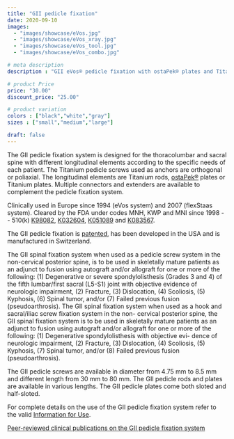 ```yaml
---
title: "GII pedicle fixation"
date: 2020-09-10
images: 
  - "images/showcase/eVos.jpg"
  - "images/showcase/eVos_xray.jpg"
  - "images/showcase/eVos_tool.jpg"
  - "images/showcase/eVos_combo.jpg"

# meta description
description : "GII eVos® pedicle fixation with ostaPek® plates and Titanium/ostaPek® rods for supplemental spine stabilization."

# product Price
price: "30.00"
discount_price: "25.00"

# product variation
colors : ["black","white","gray"]
sizes : ["small","medium","large"]

draft: false
---
```


The GII pedicle fixation system is designed for the thoracolumbar and sacral spine with different longitudinal elements according to the specific needs of each patient. 
The Titanium pedicle screws used as anchors are orthogonal or poliaxial. 
The longitudinal elements are Titanium rods, [ostaPek®](https://spinenuances.com/ostapek) plates or Titanium plates. Multiple connectors and extenders are available to complement the pedicle fixation system.

Clinically used in Europe since 1994 (eVos system) and 2007 (flexStaas system). 
Cleared by the FDA under codes MNH, KWP and MNI since 1998 -- 510(k) [K98082](https://www.accessdata.fda.gov/cdrh_docs/pdf/K980852.pdf), [K032604](https://www.accessdata.fda.gov/cdrh_docs/pdf3/K032604.pdf), [K051089](https://www.accessdata.fda.gov/cdrh_docs/pdf5/K051089.pdf) and [K083567](https://www.accessdata.fda.gov/cdrh_docs/pdf8/K083567.pdf).

The GII pedicle fixation is [patented](https://spinenuances.com/documents/patents), has been developed in the USA and is manufactured in Switzerland.

The GII spinal fixation system when used as a pedicle screw system in the non-cervical posterior spine,  is to be used in skeletally mature patients as an adjunct to fusion using autograft and/or allograft for one or more of the following:
(1) Degenerative or severe spondylolisthesis (Grades 3 and 4) of the fifth lumbar/first sacral (L5-S1) joint with objective evidence of neurologic impairment,
(2) Fracture,
(3) Dislocation,
(4) Scoliosis,
(5) Kyphosis,
(6) Spinal tumor, and/or
(7) Failed previous fusion (pseudoarthrosis).
The GII spinal fixation system when used as a hook and sacral/iliac screw fixation system in the non- cervical posterior spine, the GII spinal fixation system is to be used in skeletally mature patients as an adjunct to fusion using autograft and/or allograft for one or more of the following:
(1) Degenerative spondylolisthesis with objective evi- dence of neurologic impairment,
(2) Fracture,
(3) Dislocation,
(4) Scoliosis,
(5) Kyphosis,
(7) Spinal tumor, and/or
(8) Failed previous fusion (pseudoarthrosis).

The GII pedicle screws are available in diameter from 4.75 mm to 8.5 mm and different length from 30 mm to 80 mm. The GII pedicle rods and plates are available in various lengths. The GII pedicle plates come both sloted and half-sloted.

For complete details on the use of the GII pedicle fixation system refer to the valid  [Information for Use](https://saps2412.github.io/IFUs/US_GII_spinal_fixation_system_IFU_2020-05.pdf).

[Peer-reviewed clinical publications on the GII pedicle fixation system](https://spinenuances.com/documents/publications)
